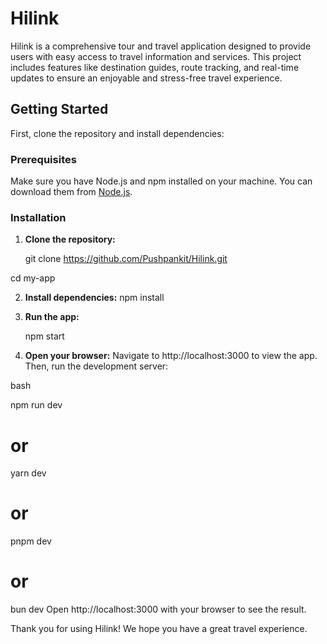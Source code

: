 # Hilink

Hilink is a comprehensive tour and travel application designed to provide users with easy access to travel information and services. This project includes features like destination guides, route tracking, and real-time updates to ensure an enjoyable and stress-free travel experience.

## Getting Started

First, clone the repository and install dependencies:

### Prerequisites

Make sure you have Node.js and npm installed on your machine. You can download them from [Node.js](https://nodejs.org/).

### Installation

1. **Clone the repository:**

   git clone https://github.com/Pushpankit/Hilink.git

  cd my-app

2. **Install dependencies:**
   npm install

3. **Run the app:**

   npm start

4. **Open your browser:**
   Navigate to http://localhost:3000 to view the app.
   Then, run the development server:

bash

npm run dev

# or

yarn dev

# or

pnpm dev

# or

bun dev
Open http://localhost:3000 with your browser to see the result.

Thank you for using Hilink! We hope you have a great travel experience.


